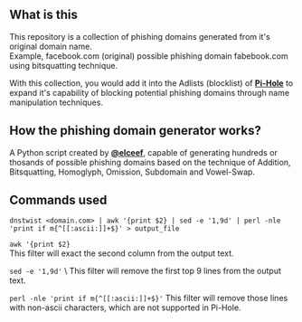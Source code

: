 ## What is this

This repository is a collection of phishing domains generated from it's original domain name.\
Example, facebook.com (original) possible phishing domain fabebook.com using bitsquatting technique.

With this collection, you would add it into the Adlists (blocklist) of [**Pi-Hole**](https://pi-hole.net/) to expand it's capability of blocking potential phishing domains through name manipulation techniques.

## How the phishing domain generator works?

A Python script created by [**@elceef**](https://github.com/elceef/dnstwist), capable of generating hundreds or thosands of possible phishing domains based on the technique of Addition, Bitsquatting, Homoglyph, Omission, Subdomain and Vowel-Swap.

## Commands used

`dnstwist <domain.com> | awk '{print $2} | sed -e '1,9d' | perl -nle 'print if m{^[[:ascii:]]+$}' > output_file`

`awk '{print $2}`\
This filter will exact the second column from the output text.

`sed -e '1,9d'` \ This filter will remove the first top 9 lines from the output text.

`perl -nle 'print if m{^[[:ascii:]]+$}'`
This filter will remove those lines with non-ascii characters, which are not supported in Pi-Hole.
